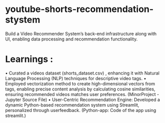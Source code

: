 # youtube-shorts-recommendation-stystem

Build a Video Recommender System’s back-end infrastructure along with UI, enabling data processing and recommendation functionality.
<h1><b>Learnings :</b></h1>

• Curated a videos dataset (shorts_dataset.csv) , enhancing it with Natural Language Processing (NLP) techniques for descriptive video tags.
• Employed vectorization method to create high-dimensional vectors from tags, enabling precise content analysis by calculating cosine similarities, ensuring recommended videos matches user preferences. (MinorProject - Jupyter Source File)
• User-Centric Recommendation Engine: Developed a dynamic Python-based recommendation system using Streamlit, personalized through userfeedback. (Python-app: Code of the app using streamlit.)
